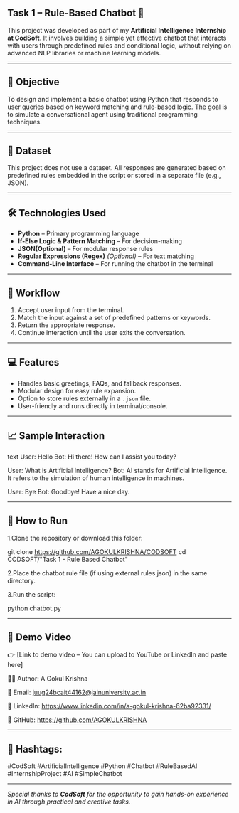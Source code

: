 ## Task 1 – Rule-Based Chatbot 🤖

This project was developed as part of my **Artificial Intelligence Internship at CodSoft**. It involves building a simple yet effective chatbot that interacts with users through predefined rules and conditional logic, without relying on advanced NLP libraries or machine learning models.

---

## 🎯 Objective

To design and implement a basic chatbot using Python that responds to user queries based on keyword matching and rule-based logic. The goal is to simulate a conversational agent using traditional programming techniques.

---

## 📂 Dataset

This project does not use a dataset. All responses are generated based on predefined rules embedded in the script or stored in a separate file (e.g., JSON).

---

## 🛠 Technologies Used

- **Python** – Primary programming language
- **If-Else Logic & Pattern Matching** – For decision-making
- **JSON(Optional)** – For modular response rules
- **Regular Expressions (Regex)** *(Optional)* – For text matching
- **Command-Line Interface** – For running the chatbot in the terminal

---

## 🔄 Workflow

1. Accept user input from the terminal.
2. Match the input against a set of predefined patterns or keywords.
3. Return the appropriate response.
4. Continue interaction until the user exits the conversation.

---

## 💻 Features

- Handles basic greetings, FAQs, and fallback responses.
- Modular design for easy rule expansion.
- Option to store rules externally in a `.json` file.
- User-friendly and runs directly in terminal/console.

---

## 📈 Sample Interaction

text
User: Hello
Bot: Hi there! How can I assist you today?

User: What is Artificial Intelligence?
Bot: AI stands for Artificial Intelligence. It refers to the simulation of human intelligence in machines.

User: Bye
Bot: Goodbye! Have a nice day.

---------------

## 🚀 How to Run

1.Clone the repository or download this folder:

git clone https://github.com/AGOKULKRISHNA/CODSOFT
cd CODSOFT/"Task 1 - Rule Based Chatbot"

2.Place the chatbot rule file (if using external rules.json) in the same directory.

3.Run the script:

python chatbot.py

----------------

## 🎥 Demo Video
👉 [Link to demo video – You can upload to YouTube or LinkedIn and paste here]

👨‍💻 Author: A Gokul Krishna

📧 Email: juug24bcait44162@jainuniversity.ac.in

🔗 LinkedIn: https://www.linkedin.com/in/a-gokul-krishna-62ba92331/

🐙 GitHub: https://github.com/AGOKULKRISHNA

-------------

## 🔖 Hashtags:
#CodSoft #ArtificialIntelligence #Python #Chatbot #RuleBasedAI #InternshipProject #AI #SimpleChatbot

--------------

*Special thanks to **CodSoft** for the opportunity to gain hands-on experience in AI through practical and creative tasks.*

